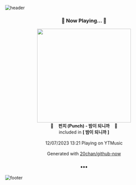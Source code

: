 ![header](https://capsule-render.vercel.app/api?type=wave&height=170&section=header&fontColor=090707&fontAlignX=45&fontAlignY=65&fontSize=100)

<h3 align="center">🎵 Now Playing... 🎵</h3>
<p align="center">
  <a href="https://music.youtube.com/watch?v=k8gK2C85TjM">
    <img width="300" src="https://lh3.googleusercontent.com/ZPcEDzrI7tk3zT1UJl5VuTBpqK2Io1TgYRzp2TCeU03g8VHOz1Y7B9IF_arMWRjw5sMH3FCHcMoSd0CTfg">
  </a>
  <br>
  🎵&nbsp&nbsp&nbsp <b>펀치 (Punch) - 밤이 되니까</b> &nbsp&nbsp&nbsp🎵
  <br>
  included in <b>[ 밤이 되니까 ]</b>
  
  <br />
  <br />
  12/07/2023 13:21 Playing on YTMusic
  <br />
  <br />
  Generated with <a href="https://github.com/20chan/github-now">20chan/github-now</a>
</p>

<h3 align="center">•••</h3>

![footer](https://capsule-render.vercel.app/api?type=wave&height=150&section=footer)
